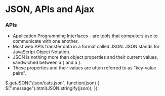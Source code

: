 # JSON, APIs and Ajax

### APIs
* Application Programming Interfaces - are tools that computers use to communicate with one another.
* Most web APIs transfer data in a format called JSON. JSON stands for JavaScript Object Notation.
* JSON is nothing more than object properties and their current values, sandwiched between a { and a }.
* These properties and their values are often referred to as "key-value pairs".


$.getJSON("/json/cats.json", function(json) {
        $(".message").html(JSON.stringify(json));
      });
